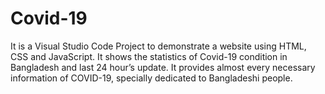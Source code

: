 # Covid-19
It is a Visual Studio Code Project to demonstrate a website using HTML, CSS and JavaScript. It shows the statistics of Covid-19 condition in Bangladesh and last 24 hour’s update. It provides almost every necessary information of COVID-19, specially dedicated to Bangladeshi people.
 
